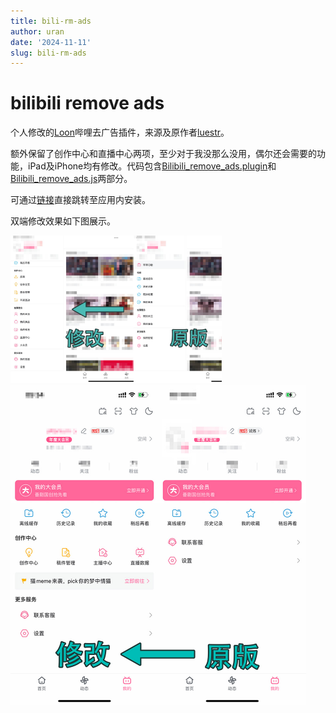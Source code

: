 ```yaml
---
title: bili-rm-ads
author: uran
date: '2024-11-11'
slug: bili-rm-ads
---
```


# bilibili remove ads
个人修改的[Loon](https://nsloon.app/)哔哩去广告插件，来源及原作者[luestr](https://github.com/luestr/ProxyResource)。

额外保留了创作中心和直播中心两项，至少对于我没那么没用，偶尔还会需要的功能，iPad及iPhone均有修改。代码包含[Bilibili_remove_ads.plugin](/posts/bili-rm-ads-plugin/)和[Bilibili_remove_ads.js](/posts/bili-rm-ads-js/)两部分。

可通过[链接](https://www.nsloon.com/openloon/import?plugin=https://raw.githubusercontent.com/uranv/blbl-uiopt/refs/heads/main/Bilibili_remove_ads.plugin)直接跳转至应用内安装。

双端修改效果如下图展示。

<img src="https://github.com/uranv/blbl-uiopt/raw/main/ipad.jpg" alt="ipad" style="zoom: 33%;" />

<img src="https://github.com/uranv/blbl-uiopt/raw/main/iphone.jpg" alt="iphone" style="zoom: 50%;" />
